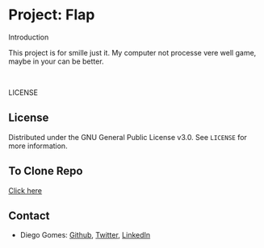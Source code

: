 # Project: Flap
Introduction

This project is for smille just it.
My computer not processe vere well game, maybe in your can be better.

<br />



LICENSE
## License

Distributed under the GNU General Public License v3.0. See `LICENSE` for more information.

## To Clone Repo

[Click here](https://github.com/digomes87/flap-with-python)

<!-- CONTACT -->
## Contact

* Diego Gomes: [Github](https://github.com/digomes87), [Twitter](https://twitter.com/devdiegogo),
[LinkedIn](https://www.linkedin.com/in/diego-gomes-6b208384/)

